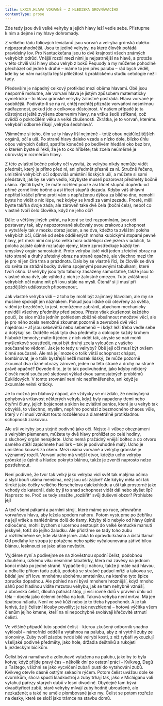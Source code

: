 ```yaml
---
title: LXXIV.HLAVA VORVANĚ — Z HLEDISKA SROVNÁVACÍHO
contentType: prose
---
```


  

Zde tedy jsou dvě velké velryby a jejich hlavy leží vedle sebe. Přistupme k nim a dejme i my hlavy dohromady.

Z velkého řádu foliových leviatanů jsou vorvaň a velryba grónská daleko nejpozoruhodnější. Jsou to jediné velryby, na které člověk pořádá pravidelný lov. Pro Nantuckeťana jsou to dvě krajnosti všech známých velrybích odrůd. Vnější rozdíl mezi nimi je nejpatrnější na hlavě, a protože v této chvíli visí hlavy obou velryb z boků Pequody a my můžeme pohodlně přecházet od jedné k druhé – máme to jen přes palubu – rád bych věděl, kde by se nám naskytla lepší příležitost k praktickému studiu cetologie nežli tady.

Především je nápadný celkový protiklad mezi oběma hlavami. Obě jsou nesporně mohutné, ale vorvaní hlava je jistým způsobem matematicky symetrická – to hlava grónské velryby žalostně postrádá. Hlava vorvaně je osobitější. Podíváte-li se na ni, chtěj nechtěj přiznáte vorvaňovi nesmírnou nadřazenost, pokud jde o celkovou důstojnost. V našem případě je ta důstojnost ještě zvýšena zbarvením hlavy, na vršku šedě stříkané, což svědčí o pokročilém věku a velké zkušenosti. Zkrátka, je to vorvaň, kterému velrybáři odborně říkají „velryba šedohlavá“.

Všimněme si toho, čím se ty hlavy liší nejméně – totiž obou nejdůležitějších orgánů, očí a uší. Po straně hlavy daleko vzadu a nízko dole, blízko úhlu obou velrybích čelistí, spatříte konečně po bedlivém hledání oko bez brv, o kterém byste si řekli, že je to oko hříběte; tak zcela neúměrné je obrovským rozměrům hlavy.

Z této zvláštní bočné polohy očí vysvítá, že velryba nikdy nemůže vidět předmět, který je přímo před ní, ani předmět přesně za ní. Stručně řečeno, umístění velrybích očí odpovídá umístění lidských uší, a můžete si sami představit, jak by se vám vedlo, kdybyste museli pozorovat předměty bočně ušima. Zjistili byste, že máte rozhled pouze asi třicet stupňů dopředu od přímé zorné linie bočné a asi třicet stupňů dozadu. Kdyby váš úhlavní nepřítel kráčel přímo proti vám s napřaženou dýkou za bílého dne, nemohli byste ho vidět o nic lépe, než kdyby se kradl za vámi zezadu. Prostě, měli byste takřka dvoje záda; ale zároveň také dvě čela (boční čela), neboť co vlastně tvoří čelo člověka, když ne jeho oči?

Dále: u většiny jiných zvířat, na která se teď rozpomínám, jsou oči postaveny tak, aby nepozorovaně slučovaly svou zrakovou schopnost a vytvářely tak v mozku obraz jeden, a ne dva, kdežto ta zvláštní poloha velrybích očí, účinně od sebe oddělených mnoha kubickými stopami pevné hlavy, jež mezi nimi ční jako velká hora oddělující dvě jezera v údolích, ta poloha zajisté úplně rozlučuje vjemy, které zprostředkuje každý ten smyslový orgán samostatně. Proto velryba jistě vidí jeden zřetelný obraz na této straně a druhý zřetelný obraz na straně opačné, ale všechno mezi tím je pro ni jen čirá tma a prázdnota. Dalo by se vlastně říci, že člověk se dívá do světa ze strážní budky dvěma spojenými posuvnými tabulkami, které tvoří okno. U velryby jsou tyto tabulky zasazeny samostatně, takže jsou to vlastně okna dvě, ale výhled z nich je žalostně omezen. Tuto zvláštnost velrybích očí nutno mít při lovu stále na mysli. Čtenář si ji musí při pozdějších událostech připomenout.

Jak vlastně velryba vidí – z toho by mohl být zajímavý hlavolam, ale my se musíme spokojit jen náznakem. Pokud jsou lidské oči otevřeny za světla, vidění je bezděčné, to jest, nemůžeme zabránit, abychom mechanicky neviděli všechny předměty před sebou. Přesto však zkušenost každého poučí, že sice může jedním pohledem zběžně obsáhnout množství věcí, ale je pro něho zcela nemožné zkoumat pozorně a zevrubně dvě věci najednou – ať jsou sebevětší nebo sebemenší – i když leží třeba vedle sebe a dotýkají se. Oddělte však tyto dva předměty a obklopte každý kruhem hluboké temnoty; máte-li jeden z nich vidět tak, abyste se naň mohli myšlenkově soustředit, musí být druhý zcela vyloučen z vašeho současného vědomí. Jak je to tedy u velryby? Obě její oči musí být ovšem činné současně. Ale má její mozek o tolik větší schopnost chápat, kombinovat, je o tolik bystřejší nežli mozek lidský, že může pozorně zkoumat dva různé obrazy zároveň, jeden na této straně a druhý na straně právě opačné? Dovede-li to, je to tak podivuhodné, jako kdyby některý člověk mohl současně sledovat výklad dvou samostatných problémů Euklidových. V tomto srovnání není nic nepřiměřeného, ani když je zkoumáte velmi kriticky.

Je to možná jen bláhový nápad, ale vždycky se mi zdálo, že ne­obyčejná pohybová vrtkavost některých velryb, když byly napadeny třemi nebo čtyřmi čluny, jejich bojácnost a sklon ke zvláštní panice, která je u velryb tak obvyklá, to všechno, myslím, nepřímo pochází z bezmocného chaosu vůle, který v ní musí vznikat touto rozdělenou a diametrálně protikladnou schopností zrakovou.

Ale uši velryby jsou stejně podivné jako oči. Nejste-li vůbec obeznámeni s velrybím plemenem, můžete ty dvě hlavy prohlížet po celé hodiny, a sluchový orgán nenajdete. Ucho nemá pražádný vnější boltec a do otvoru samého stěží zapíchnete husí brk – tak je podivuhodně malý. Ucho je umístěno kousek za okem. Mezi ušima vorvaně a velryby grónské je významný rozdíl. Vorvaní ucho má vnější otvor, kdežto ucho velryby grónské je úplně a hladce pokryto blánou, takže je zvenčí naprosto nelze postřehnout.

Není podivné, že tvor tak velký jako velryba vidí svět tak malýma očima a slyší bouři ušima menšíma, než jsou uši zajíce? Ale kdyby měla oči tak široké jako čočky velkého Herschelova dalekohledu a uši tak prostorné jako vchody do katedrál, dalo by jí to snad schopnost vidět dál nebo slyšet líp? Naprosto ne. Proč se tedy snažíte „rozšířit“ svůj duševní obzor? Prohlubte jej!

A teď všemi pákami a parními stroji, které máme po ruce, převraťme vorvaňovu hlavu, aby ležela spodem nahoru. Potom vystupme po žebříku na její vršek a nahlédněme dolů do tlamy. Kdyby tělo nebylo od hlavy úplně odloučeno, mohli bychom s lucernou sestoupit do velké kentucké mamutí jeskyně, totiž do jejího žaludku. Ale přidržme se tady toho zubu a rozhlédněme se, kde vlastně jsme. Jaká to opravdu krásná a čistá tlama! Od podlahy ke stropu je potažena nebo spíše vyčalounována zářivě bílou blánou, lesknoucí se jako atlas nevěstin.

Vyjděme nyní a podívejme se na zlověstnou spodní čelist, podobnou dlouhému, úzkému víku nesmírné tabatěrky, která má závěsy na jednom konci místo po jedné straně. Vypáčíte-li ji nahoru, takže ji máte nad hlavou, a odhalíte přitom řadu zubů, podobá se strašné padací mříži a takovou se, běda! jeví při lovu mnohému ubohému smrtelníku, na kterého tyto špice zprudka dopadnou. Ale pohled na ni bývá mnohem hroznější, když mnoho sáhů pod hladinou vidíte mrzutou velrybu, jak se tam nehybně vznáší, a obrovská čelist, dlouhá patnáct stop, jí visí rovně dolů v pravém úhlu od těla – docela jako čelenní čnělka na lodi. Taková velryba není mrtva. Má jen špatnou náladu. Není ve své kůži nebo je to třeba hypochondr. A je tak lenivá, že jí čelistní klouby povolily; je tak nevzhledná – hotová výčitka všem členům jejího kmene, kteří na ni nepochybně svolávají křečovité strnutí čelisti.

Ve většině případů tuto spodní čelist – kterou zkušený odborník snadno vykloubí – námořníci oddělí a vytáhnou na palubu, aby z ní vytrhli zuby ze slonoviny. Zuby tvoří zásobu tvrdé bílé velrybí kosti, z níž rybáři vykouzlují všelijaké podivné předměty, jako hole, držadla deštníků a rukojeti k jezdeckým bičíkům.

Čelist bývá namáhavě a zdlouhavě vytažena na palubu, jako by to byla kotva; když přijde pravý čas – několik dní po ostatní práci – Kvíkveg, Dagů a Taštego, všichni se jako vycvičení zubaři pustí do vytahování zubů. Kvíkveg otevře dásně ostrým sekacím rýčem. Potom čelist uvážou dole ke svorníkům, shora spustí kladkostroj a zuby trhají tak, jako v Michiganu voli vytahují pařezy starých dubů v lesní divočině. Obyčejně tam bývá dvaačtyřicet zubů; staré velryby mívají zuby hodně ubroušené, ale nezkažené; a také ne uměle plombované jako my. Čelist se potom rozřeže na desky, které se složí jako trámce na stavbu domů.
